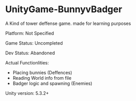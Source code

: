 # UnityGame-BunnyvBadger
A Kind of tower deffense game. made for learning purposes

Platform: Not Specified

Game Status: Uncompleted

Dev Status: Abandoned

Actual Functionlities:

- Placing bunnies (Deffences)
- Reading World info from file
- Badger logic and spawning (Enemies)

Unity version: 5.3.2+


